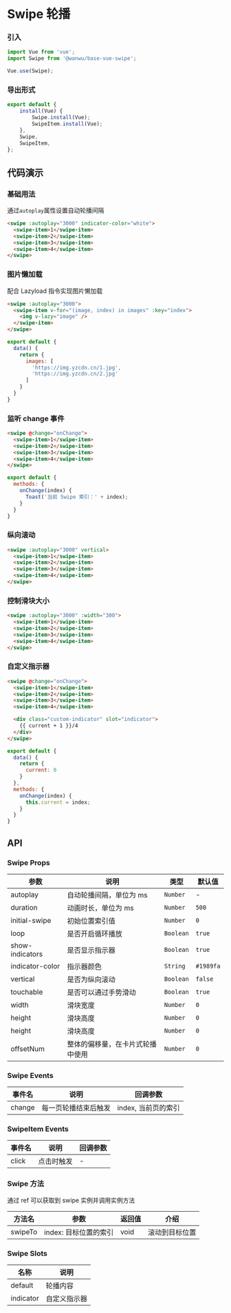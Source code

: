 # Swipe 轮播

### 引入

``` javascript
import Vue from 'vue';
import Swipe from '@wanwu/base-vue-swipe';

Vue.use(Swipe);
```
### 导出形式

``` javascript
export default {
    install(Vue) {
        Swipe.install(Vue);
        SwipeItem.install(Vue);
    },
    Swipe,
    SwipeItem,
};
```

## 代码演示


### 基础用法

通过`autoplay`属性设置自动轮播间隔

```html
<swipe :autoplay="3000" indicator-color="white">
  <swipe-item>1</swipe-item>
  <swipe-item>2</swipe-item>
  <swipe-item>3</swipe-item>
  <swipe-item>4</swipe-item>
</swipe>
```

### 图片懒加载

配合 Lazyload 指令实现图片懒加载

```html
<swipe :autoplay="3000">
  <swipe-item v-for="(image, index) in images" :key="index">
    <img v-lazy="image" />
  </swipe-item>
</swipe>
```

```javascript
export default {
  data() {
    return {
      images: [
        'https://img.yzcdn.cn/1.jpg',
        'https://img.yzcdn.cn/2.jpg'
      ]
    }
  }
}
```

### 监听 change 事件

```html
<swipe @change="onChange">
  <swipe-item>1</swipe-item>
  <swipe-item>2</swipe-item>
  <swipe-item>3</swipe-item>
  <swipe-item>4</swipe-item>
</swipe>
```

```js
export default {
  methods: {
    onChange(index) {
      Toast('当前 Swipe 索引：' + index);
    }
  }
}
```

### 纵向滚动

```html
<swipe :autoplay="3000" vertical>
  <swipe-item>1</swipe-item>
  <swipe-item>2</swipe-item>
  <swipe-item>3</swipe-item>
  <swipe-item>4</swipe-item>
</swipe>
```

### 控制滑块大小

```html
<swipe :autoplay="3000" :width="300">
  <swipe-item>1</swipe-item>
  <swipe-item>2</swipe-item>
  <swipe-item>3</swipe-item>
  <swipe-item>4</swipe-item>
</swipe>
```

### 自定义指示器

```html
<swipe @change="onChange">
  <swipe-item>1</swipe-item>
  <swipe-item>2</swipe-item>
  <swipe-item>3</swipe-item>
  <swipe-item>4</swipe-item>

  <div class="custom-indicator" slot="indicator">
    {{ current + 1 }}/4
  </div>
</swipe>
```

```js
export default {
  data() {
    return {
      current: 0
    }
  },
  methods: {
    onChange(index) {
      this.current = index;
    }
  }
}
```

## API

### Swipe Props

| 参数 | 说明 | 类型 | 默认值 |
|------|------|------|------|
| autoplay | 自动轮播间隔，单位为 ms | `Number` | - |
| duration | 动画时长，单位为 ms | `Number` | `500` |
| initial-swipe | 初始位置索引值 | `Number` | `0` |
| loop | 是否开启循环播放 | `Boolean` | `true` |
| show-indicators | 是否显示指示器 | `Boolean` | `true` |
| indicator-color | 指示器颜色 | `String` | `#1989fa` |
| vertical | 是否为纵向滚动 | `Boolean` | `false` |
| touchable | 是否可以通过手势滑动 | `Boolean` | `true` |
| width | 滑块宽度 | `Number` | `0` |
| height | 滑块高度 | `Number` | `0` |
| height | 滑块高度 | `Number` | `0` |
| offsetNum | 整体的偏移量，在卡片式轮播中使用 | `Number` | `0` |

### Swipe Events

| 事件名 | 说明 | 回调参数 |
|------|------|------|
| change | 每一页轮播结束后触发 | index, 当前页的索引 |

### SwipeItem Events

| 事件名 | 说明 | 回调参数 |
|------|------|------|
| click | 点击时触发 | - |

### Swipe 方法

通过 ref 可以获取到 swipe 实例并调用实例方法

| 方法名 | 参数 | 返回值 | 介绍 |
|------|------|------|------|
| swipeTo | index: 目标位置的索引 | void | 滚动到目标位置 |

### Swipe Slots

| 名称 | 说明 |
|------|------|
| default | 轮播内容 |
| indicator | 自定义指示器 |
